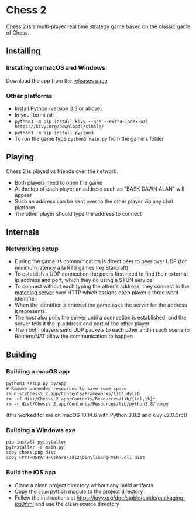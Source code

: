 # Chess 2

Chess 2 is a multi-player real time strategy game based on the classic game of Chess.

## Installing

### Installing on macOS and Windows

Download the app from the [releases page](https://github.com/yairchu/chess2/releases)

### Other platforms

* Install Python (version 3.3 or above)
* In your terminal:
* `python3 -m pip install kivy --pre --extra-index-url https://kivy.org/downloads/simple/`
* `python3 -m pip install pystun3`
* To run the game type `python3 main.py` from the game's folder

## Playing

Chess 2 is played vs friends over the network.

* Both players need to open the game
* At the top of each player an address such as "BASK DAWN ALAN" will appear
* Such an address can be sent over to the other player via any chat platform
* The other player should type the address to connect

## Internals

### Networking setup

* During the game its communication is direct peer to peer over UDP (for minimum latency a la RTS games like Starcraft)
* To establish a UDP connection the peers first need to find their external ip address and port, which they do using a STUN service
* To connect without each typing the other's address, they connect to the [matching server](https://github.com/yairchu/game-match-server) over HTTP which assigns each player a three word identifier
* When the identifier is entered the game asks the server for the address it represents
* The host also polls the server until a connection is established, and the server tells it the ip address and port of the other player
* Then both players send UDP packets to each other and in such scenario Routers/NAT allow the communication to happen

## Building

### Building a macOS app

    python3 setup.py py2app
    # Remove unneeded resources to save some space
    rm dist/Chess\ 2.app/Contents/Frameworks/lib*.dylib
    rm -rf dist/Chess\ 2.app/Contents/Resources/lib/{tcl,tk}*
    rm -r dist/Chess\ 2.app/Contents/Resources/lib/python3.8/numpy

(this worked for me on macOS 10.14.6 with Python 3.8.2 and kivy v2.0.0rc1)

### Building a Windows exe

    pip install pyinstaller
    pyinstaller -F main.py
    copy chess.png dist
    copy <PYTHONPATH>\share\sdl2\bin\libpng<VER>.dll dist

### Build the iOS app

* Clone a clean project directory without any build artifacts
* Copy the `stun` python module to the project directory
* Follow the instructions at https://kivy.org/doc/stable/guide/packaging-ios.html and use the clean source directory


